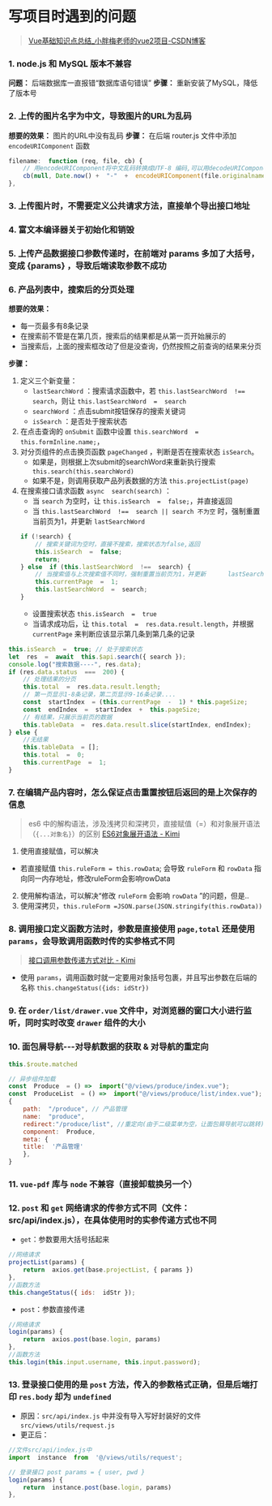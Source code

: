# 写项目时遇到的问题
>[Vue基础知识点总结_小胖梅老师的vue2项目-CSDN博客](https://blog.csdn.net/xm1037782843/article/details/131563157?spm=1001.2014.3001.5501)
### 1. node.js 和 MySQL 版本不兼容
**问题：** 后端数据库一直报错“数据库语句错误”
**步骤：** 重新安装了MySQL，降低了版本号

### 2. 上传的图片名字为中文，导致图片的URL为乱码
**想要的效果：** 图片的URL中没有乱码
**步骤：** 在后端 router.js 文件中添加 `encodeURIComponent` 函数
```js
filename:  function (req, file, cb) {
	// 用encodeURIComponent将中文乱码转换成UTF-8 编码,可以用decodeURIComponent再解码回中文
	cb(null, Date.now() +  "-"  +  encodeURIComponent(file.originalname));
},
```

### 3. 上传图片时，不需要定义公共请求方法，直接单个导出接口地址

### 4. 富文本编译器关于初始化和销毁

### 5. 上传产品数据接口参数传递时，在前端对 params 多加了大括号，变成 {params} ，导致后端读取参数不成功

### 6. 产品列表中，搜索后的分页处理
**想要的效果：**
- 每一页最多有8条记录
- 在搜索前不管是在第几页，搜索后的结果都是从第一页开始展示的
- 当搜索后，上面的搜索框改动了但是没查询，仍然按照之前查询的结果来分页

**步骤：**
 1. 定义三个新变量：
	  - `lastSearchWord` ：搜索请求函数中，若 `this.lastSearchWord  !==  search`，则让 `this.lastSearchWord  =  search`
	  - `searchWord` ：点击submit按钮保存的搜索关键词
	  - `isSearch` ：是否处于搜索状态
2. 在点击查询的 `onSubmit` 函数中设置 `this.searchWord  =  this.formInline.name;`，
3. 对分页组件的点击换页函数 `pageChanged` ，判断是否在搜索状态 `isSearch`。
	- 如果是，则根据上次submit的searchWord来重新执行搜索 `this.search(this.searchWord)`
	- 如果不是，则调用获取产品列表数据的方法 `this.projectList(page)`
4. 在搜索接口请求函数 `async  search(search)` ：
	- 当 `search` 为空时，让 `this.isSearch  =  false;`，并直接返回
	- 当 `this.lastSearchWord  !==  search || search 不为空` 时，强制重置当前页为1，并更新 `lastSearchWord` 
	```js
	if (!search) {
		// 搜索关键词为空时，直接不搜索，搜索状态为false,返回
		this.isSearch  =  false;
		return;
	} else  if (this.lastSearchWord  !==  search) {
		// 当搜索值与上次搜索值不同时，强制重置当前页为1，并更新		lastSearchWord
		this.currentPage  =  1;
		this.lastSearchWord  =  search;
	}
	```
	- 设置搜索状态 `this.isSearch  =  true`
	- 当请求成功后，让 `this.total  =  res.data.result.length`，并根据 `currentPage` 来判断应该显示第几条到第几条的记录
```js
this.isSearch  =  true;	// 处于搜索状态
let  res  =  await  this.$api.search({ search });
console.log("搜索数据----", res.data);
if (res.data.status  ===  200) {
	// 处理结果的分页
	this.total  =  res.data.result.length;
	// 第一页显示1-8条记录，第二页显示9-16条记录....
	const  startIndex  = (this.currentPage  -  1) * this.pageSize;
	const  endIndex  =  startIndex  +  this.pageSize;
	// 有结果，只展示当前页的数据
	this.tableData  =  res.data.result.slice(startIndex, endIndex);
} else {
	//无结果
	this.tableData  = [];
	this.total  =  0;
	this.currentPage  =  1;
}
```
### 7. 在编辑产品内容时，怎么保证点击重置按钮后返回的是上次保存的信息
>es6 中的解构语法，涉及浅拷贝和深拷贝，直接赋值（=）和对象展开语法（`{...对象名}`）的区别
>[ES6对象展开语法 - Kimi](https://www.kimi.com/chat/d248gnvahd89tou4ifo0)

1. 使用直接赋值，可以解决
- 若直接赋值 `this.ruleForm = this.rowData`; 会导致 `ruleForm` 和 `rowData` 指向同一内存地址，修改ruleForm会影响rowData

2. 使用解构语法，可以解决“修改 `ruleForm` 会影响 `rowData` ”的问题，但是..
3. 使用深拷贝，`this.ruleForm =JSON.parse(JSON.stringify(this.rowData))`

### 8. 调用接口定义函数方法时，参数是直接使用 `page,total` 还是使用 `params`，会导致调用函数时传的实参格式不同
>[接口调用参数传递方式对比 - Kimi](https://www.kimi.com/chat/d25hqdtf4397pfgb4kd0)
- 使用 `params`，调用函数时就一定要用对象括号包裹，并且写出参数在后端的名称 `this.changeStatus({ids: idStr})`

### 9. 在 `order/list/drawer.vue` 文件中，对浏览器的窗口大小进行监听，同时实时改变 `drawer` 组件的大小

### 10. 面包屑导航---对导航数据的获取 & 对导航的重定向
```js
this.$route.matched

// 异步组件加载
const  Produce  = () =>  import("@/views/produce/index.vue");
const  ProduceList  = () =>  import("@/views/produce/list/index.vue");
{
	path:  "/produce", // 产品管理
	name:  "produce",
	redirect:"/produce/list", //重定向(由于二级菜单为空，让面包屑导航可以跳转)
	component:  Produce,
	meta: {
	title:  '产品管理'
	},
}
```

### 11. `vue-pdf` 库与 `node` 不兼容（直接卸载换另一个）

### 12. `post` 和 `get` 网络请求的传参方式不同（文件：src/api/index.js），在具体使用时的实参传递方式也不同
- `get`：参数要用大括号括起来
```js
//网络请求
projectList(params) {
	return  axios.get(base.projectList, { params })
},
//函数方法
this.changeStatus({ ids:  idStr });
```
- `post`：参数直接传递
```js
//网络请求
login(params) {
	return  axios.post(base.login, params)
},
//函数方法
this.login(this.input.username, this.input.password);
```

### 13. 登录接口使用的是 `post` 方法，传入的参数格式正确，但是后端打印 `res.body` 却为 `undefined`
- 原因：`src/api/index.js` 中并没有导入写好封装好的文件 `src/views/utils/request.js`
- 更正后：
```js
//文件src/api/index.js中
import  instance  from  '@/views/utils/request';

// 登录接口 post params = { user, pwd }
login(params) {
	return  instance.post(base.login, params)
},
```

<!--stackedit_data:
eyJoaXN0b3J5IjpbLTUyOTkxMjMwNl19
-->